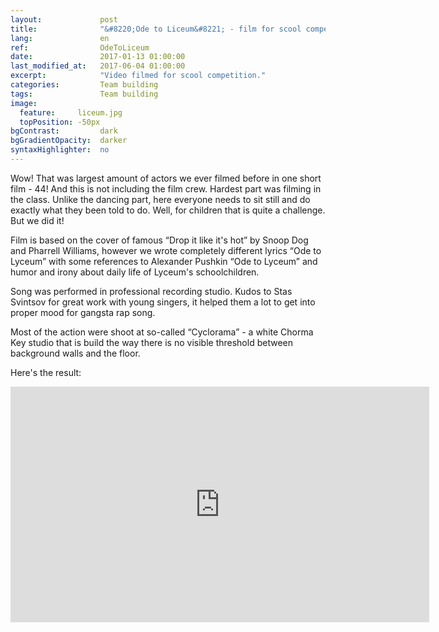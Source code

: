 ```yaml
---
layout:             post
title:              "&#8220;Ode to Liceum&#8221; - film for scool competition"
lang:               en
ref:                OdeToLiceum
date:               2017-01-13 01:00:00
last_modified_at:   2017-06-04 01:00:00
excerpt:            "Video filmed for scool competition."
categories:         Team building
tags:               Team building
image:
  feature:     liceum.jpg
  topPosition: -50px
bgContrast:         dark
bgGradientOpacity:  darker
syntaxHighlighter:  no
---
```


Wow! That was largest amount of actors we ever filmed before in one short film - 44! And this is not including the film crew. Hardest part was filming in the class. Unlike the dancing part, here everyone needs to sit still and do exactly what they been told to do. Well, for children that is quite a challenge. But we did it!

<div class="img img--fullContainer img--14xLeading" style="background-image: url({{ site.baseurl_posts_img }}liceum-boy-girl.jpg);"></div>

Film is based on the cover of famous &#8220;Drop it like it's hot&#8221; by Snoop Dog and Pharrell Williams,
however we wrote completely different lyrics &#8220;Ode to Lyceum&#8221; with some references to Alexander Pushkin 
&#8220;Ode to Lyceum&#8221; and humor and irony about daily life of Lyceum's schoolchildren.

<div class="img img--fullContainer img--14xLeading" style="background-image: url({{ site.baseurl_posts_img }}liceum-snoop.jpg);"></div>

Song was performed in professional recording studio. Kudos to Stas Svintsov for great work with young singers, it helped them a lot to get into proper mood for gangsta rap song.

<div class="img img--fullContainer img--14xLeading" style="background-image: url({{ site.baseurl_posts_img }}liceum-studio.jpg);"></div>

Most of the action were shoot at so-called &#8220;Cyclorama&#8221; - a white Chorma Key studio that is build the way there is no visible threshold between background walls and the floor.

<div class="img img--fullContainer img--14xLeading" style="background-image: url({{ site.baseurl_posts_img }}liceum-cyclorama.jpg);"></div>

Here's the result:

<iframe width="670" height="377" src="https://www.youtube.com/embed/Cea_QDqHjns" frameborder="0" allowfullscreen> </iframe>
